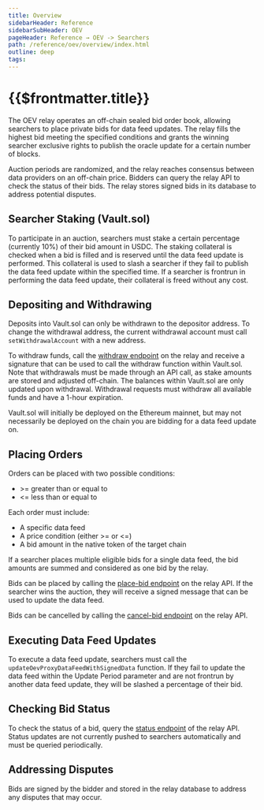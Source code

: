 ```yaml
---
title: Overview
sidebarHeader: Reference
sidebarSubHeader: OEV
pageHeader: Reference → OEV -> Searchers
path: /reference/oev/overview/index.html
outline: deep
tags:
---
```


<PageHeader/>

<SearchHighlight/>

# {{$frontmatter.title}}

The OEV relay operates an off-chain sealed bid order book, allowing searchers to
place private bids for data feed updates. The relay fills the highest bid
meeting the specified conditions and grants the winning searcher exclusive
rights to publish the oracle update for a certain number of blocks.

Auction periods are randomized, and the relay reaches consensus between data
providers on an off-chain price. Bidders can query the relay API to check the
status of their bids. The relay stores signed bids in its database to address
potential disputes.

## Searcher Staking (Vault.sol)

To participate in an auction, searchers must stake a certain percentage
(currently 10%) of their bid amount in USDC. The staking collateral is checked
when a bid is filled and is reserved until the data feed update is performed.
This collateral is used to slash a searcher if they fail to publish the data
feed update within the specified time. If a searcher is frontrun in performing
the data feed update, their collateral is freed without any cost.

## Depositing and Withdrawing

Deposits into Vault.sol can only be withdrawn to the depositor address. To
change the withdrawal address, the current withdrawal account must call
`setWithdrawalAccount` with a new address.

To withdraw funds, call the [withdraw endpoint](../api/#withdraw) on the relay
and receive a signature that can be used to call the withdraw function within
Vault.sol. Note that withdrawals must be made through an API call, as stake
amounts are stored and adjusted off-chain. The balances within Vault.sol are
only updated upon withdrawal. Withdrawal requests must withdraw all available
funds and have a 1-hour expiration.

Vault.sol will initially be deployed on the Ethereum mainnet, but may not
necessarily be deployed on the chain you are bidding for a data feed update on.

## Placing Orders

Orders can be placed with two possible conditions:

- \>= greater than or equal to
- <= less than or equal to

Each order must include:

- A specific data feed
- A price condition (either >= or <=)
- A bid amount in the native token of the target chain

If a searcher places multiple eligible bids for a single data feed, the bid
amounts are summed and considered as one bid by the relay.

Bids can be placed by calling the [place-bid endpoint](../api/#place-bid) on the
relay API. If the searcher wins the auction, they will receive a signed message
that can be used to update the data feed.

Bids can be cancelled by calling the [cancel-bid endpoint](../api/#cancel-bid)
on the relay API.

## Executing Data Feed Updates

To execute a data feed update, searchers must call the
`updateOevProxyDataFeedWithSignedData` function. If they fail to update the data
feed within the Update Period parameter and are not frontrun by another data
feed update, they will be slashed a percentage of their bid.

## Checking Bid Status

To check the status of a bid, query the [status endpoint](../api/#status) of the
relay API. Status updates are not currently pushed to searchers automatically
and must be queried periodically.

## Addressing Disputes

Bids are signed by the bidder and stored in the relay database to address any
disputes that may occur.
